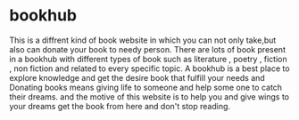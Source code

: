 # bookhub
This is a diffrent kind of book website in which you can not only take,but
also can donate your book to needy person. There are lots of book present
in a bookhub with different types of book such as literature , poetry , fiction
, non fiction and related to every specific topic. A bookhub is a best place to
explore knowledge and get the desire book that fulfill your needs and Donating
books means giving life to someone and help some one to catch their dreams.
and the motive of this website is to help you and give wings to your dreams
get the book from here and don't stop reading.

